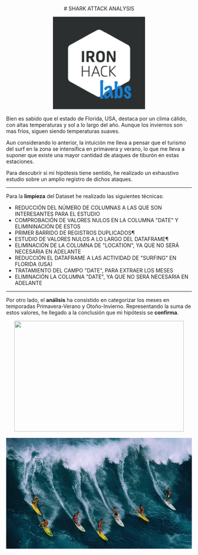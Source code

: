 <p align="center">
# SHARK ATTACK ANALYSIS
</p>

<p align="center">
  <img width="250" height="250" src=INPUT/labs.png?raw=true "Title">
</p>



Bien es sabido que el estado de Florida, USA, destaca por un clima cálido, con altas temperaturas y sol a lo largo del año. Aunque los inviernos son mas fríos, siguen siendo temperaturas suaves. 

Aun considerando lo anterior, la intuición me lleva a pensar que el turismo del surf en la zona se intensifica en primavera y verano, lo que me lleva a suponer que existe una mayor cantidad de ataques de tiburón en estas estaciones. 

Para descubrir si mi hipótesis tiene sentido, he realizado un exhaustivo estudio sobre un amplio registro de dichos ataques.

***

Para la **limpieza** del Dataset he realizado las siguientes técnicas:

- REDUCCIÓN DEL NÚMERO DE COLUMNAS A LAS QUE SON INTERESANTES PARA EL ESTUDIO
- COMPROBACIÓN DE VALORES NULOS EN LA COLUMNA "DATE" Y ELIMININACIÓN DE ESTOS
- PRIMER BARRIDO DE REGISTROS DUPLICADOS¶
- ESTUDIO DE VALORES NULOS A LO LARGO DEL DATAFRAME¶
- ELIMINACIÓN DE LA COLUMNA DE "LOCATION", YA QUE NO SERÁ NECESARIA EN ADELANTE
- REDUCCIÓN EL DATAFRAME A LAS ACTIVIDAD DE "SURFING" EN FLORIDA (USA)
- TRATAMIENTO DEL CAMPO "DATE", PARA EXTRAER LOS MESES 
- ELIMINACIÓN LA COLUMNA "DATE", YA QUE NO SERÁ NECESARIA EN ADELANTE

***

Por otro lado, el  **análisis** ha consistido en categorizar los meses en temporadas Primavera-Verano y Otoño-Invierno. Representando la suma de estos valores, he llegado a la conclusión que mi hipótesis se **confirma**.




<p align="center">
  <img width="460" height="300" src=INPUT/grafico?raw=true "Title">
</p>




<p align="center">
  <img width="600" height="300" src=INPUT/image.jpg?raw=true "Title">
</p>




  







